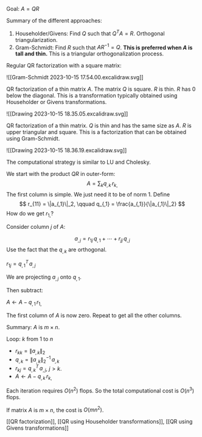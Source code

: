 Goal: $A = QR$

Summary of the different approaches:
1. Householder/Givens: Find $Q$ such that $Q^T A = R$. Orthogonal triangularization.
2. Gram-Schmidt: Find $R$ such that $A R^{-1} = Q$. **This is preferred when $A$ is tall and thin.** This is a triangular orthogonalization process.

Regular QR factorization with a square matrix:

![[Gram-Schmidt 2023-10-15 17.54.00.excalidraw.svg]]

QR factorization of a thin matrix $A$. The matrix $Q$ is square. $R$ is thin. $R$ has 0 below the diagonal. This is a transformation typically obtained using Householder or Givens transformations.

![[Drawing 2023-10-15 18.35.05.excalidraw.svg]]

QR factorization of a thin matrix. $Q$ is thin and has the same size as $A$. $R$ is upper triangular and square. This is a factorization that can be obtained using Gram-Schmidt.

![[Drawing 2023-10-15 18.36.19.excalidraw.svg]]

The computational strategy is similar to LU and Cholesky.

We start with the product $QR$ in outer-form:
$$
A = \sum_k q_{,k} \, r_{k,}
$$
The first column is simple. We just need it to be of norm 1. Define
$$
r_{11} = \|a_{,1}\|_2, \qquad
q_{,1} = \frac{a_{,1}}{\|a_{,1}\|_2}
$$
How do we get $r_{1,}$?

Consider column $j$ of $A$:

$$
a_{,j} = r_{1j} \, q_{,1} + \cdots + r_{jj} \, q_{,j}
$$
Use the fact that the $q_{,k}$ are orthogonal.

$r_{1j} = q_{,1}^T \, a_{,j}$

We are projecting $a_{,j}$ onto $q_{,1}$.

Then subtract:

$A \leftarrow A - q_{,1} \, r_{1,}$

The first column of $A$ is now zero. Repeat to get all the other columns.

Summary: $A$ is $m \times n$.

Loop: $k$ from 1 to $n$
- $r_{kk} = \|a_{,k}\|_2$
- $q_{,k} = \|a_{,k}\|_2^{-1} \, a_{,k}$
- $r_{kj} = q_{,k}^T \, a_{,j}$, $j > k$.
- $A \leftarrow A - q_{,k} \, r_{k,}$

Each iteration requires $O(n^2)$ flops. So the total computational cost is $O(n^3)$ flops.

If matrix $A$ is $m \times n$, the cost is $O(mn^2)$.

[[QR factorization]], [[QR using Householder transformations]], [[QR using Givens transformations]]
